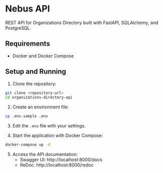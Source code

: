 # Nebus API

REST API for Organizations Directory built with FastAPI, SQLAlchemy, and PostgreSQL.

## Requirements

- Docker and Docker Compose

## Setup and Running

1. Clone the repository:
```bash
git clone <repository-url>
cd organizations-directory-api
```

2. Create an environment file:
```bash
cp .env.sample .env
```

3. Edit the `.env` file with your settings.


4. Start the application with Docker Compose:
```bash
docker-compose up -d
```

5. Access the API documentation:
   - Swagger UI: http://localhost:8000/docs
   - ReDoc: http://localhost:8000/redoc
